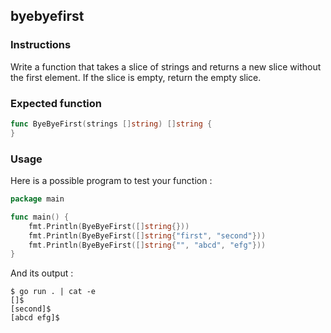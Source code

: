 ## byebyefirst

### Instructions

Write a function that takes a slice of strings and returns a new slice without the first element. If the slice is empty, return the empty slice.

### Expected function

```go
func ByeByeFirst(strings []string) []string {
}
```

### Usage

Here is a possible program to test your function :

```go
package main

func main() {
	fmt.Println(ByeByeFirst([]string{}))
	fmt.Println(ByeByeFirst([]string{"first", "second"}))
	fmt.Println(ByeByeFirst([]string{"", "abcd", "efg"}))
}
```

And its output :

```console
$ go run . | cat -e
[]$
[second]$
[abcd efg]$
```
